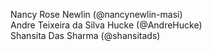 Nancy Rose Newlin (@nancynewlin-masi) <br />
Andre Teixeira da Silva Hucke (@AndreHucke) <br />
Shansita Das Sharma (@shansitads) <br />
